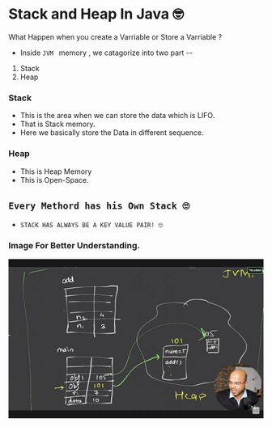 # Stack and Heap In Java 🤓

What Happen when you create a Varriable or Store a Varriable ?
- Inside `JVM ` memory , we catagorize into two part -- 
1. Stack 
2. Heap


### Stack 
- This is the area when we can store the data which is LIFO.
- That is Stack memory.
- Here we basically store the Data in different sequence.


### Heap 

- This is Heap Memory
- This is Open-Space.

## `Every Methord has his Own Stack 🙄`
- `STACK HAS ALWAYS BE A KEY VALUE PAIR! 🙄 `

### Image For Better Understanding.
![](https://raw.githubusercontent.com/debapriyo007/OOps/main/XYZ%20Images/STACK%20AND%20HEAP.png)


